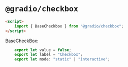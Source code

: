 # `@gradio/checkbox`

```html
<script>
    import { BaseCheckbox } from "@gradio/checkbox";
</script>
```

BaseCheckBox:
```javascript
	export let value = false;
	export let label = "Checkbox";
	export let mode: "static" | "interactive";
```